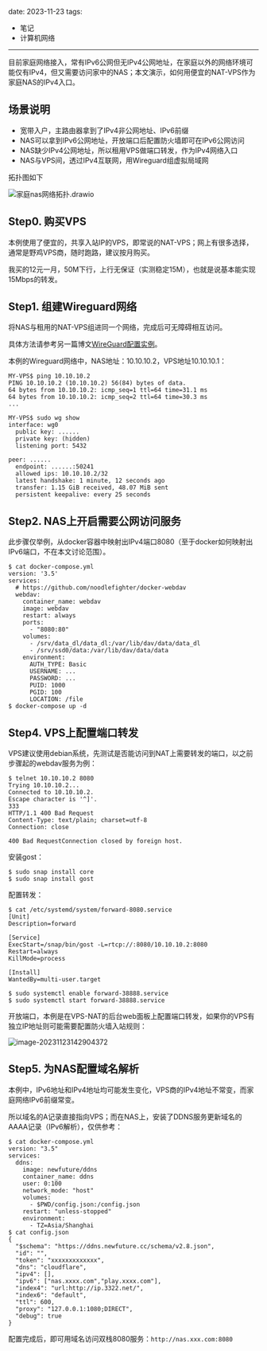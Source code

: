

date: 2023-11-23
tags: 

- 笔记
- 计算机网络

---

目前家庭网络接入，常有IPv6公网但无IPv4公网地址，在家庭以外的网络环境可能仅有IPv4，但又需要访问家中的NAS；本文演示，如何用便宜的NAT-VPS作为家庭NAS的IPv4入口。

<!-- more -->

## 场景说明

- 宽带入户，主路由器拿到了IPv4非公网地址、IPv6前缀
- NAS可以拿到IPv6公网地址，开放端口后配置防火墙即可在IPv6公网访问
- NAS缺少IPv4公网地址，所以租用VPS做端口转发，作为IPv4网络入口
- NAS与VPS间，透过IPv4互联网，用Wireguard组虚拟局域网

拓扑图如下

![家庭nas网络拓扑.drawio](_assets/将VPS作为家庭NAS的IPv4入口/家庭nas网络拓扑.drawio.png)



## Step0. 购买VPS

本例使用了便宜的，共享入站IP的VPS，即常说的NAT-VPS；网上有很多选择，通常是野鸡VPS商，随时跑路，建议按月购买。

我买的12元一月，50M下行，上行无保证（实测稳定15M），也就是说基本能实现15Mbps的转发。



## Step1. 组建Wireguard网络

将NAS与租用的NAT-VPS组进同一个网络，完成后可无障碍相互访问。

具体方法请参考另一篇博文[WireGuard配置实例](https://noodlefighter.com/posts/8610/)。

本例的Wireguard网络中，NAS地址：10.10.10.2，VPS地址10.10.10.1：

```
MY-VPS$ ping 10.10.10.2
PING 10.10.10.2 (10.10.10.2) 56(84) bytes of data.
64 bytes from 10.10.10.2: icmp_seq=1 ttl=64 time=31.1 ms
64 bytes from 10.10.10.2: icmp_seq=2 ttl=64 time=30.3 ms
...

MY-VPS$ sudo wg show
interface: wg0
  public key: ......
  private key: (hidden)
  listening port: 5432

peer: ......
  endpoint: ......:50241
  allowed ips: 10.10.10.2/32
  latest handshake: 1 minute, 12 seconds ago
  transfer: 1.15 GiB received, 48.07 MiB sent
  persistent keepalive: every 25 seconds
```



## Step2.  NAS上开启需要公网访问服务

此步骤仅举例，从docker容器中映射出IPv4端口8080（至于docker如何映射出IPv6端口，不在本文讨论范围）。

```
$ cat docker-compose.yml
version: '3.5'
services:
  # https://github.com/noodlefighter/docker-webdav
  webdav:
    container_name: webdav
    image: webdav
    restart: always
    ports:
      - "8080:80"
    volumes:
      - /srv/data_dl/data_dl:/var/lib/dav/data/data_dl
      - /srv/ssd0/data:/var/lib/dav/data/data
    environment:
      AUTH_TYPE: Basic
      USERNAME: ...
      PASSWORD: ...
      PUID: 1000
      PGID: 100
      LOCATION: /file
$ docker-compose up -d
```



## Step4. VPS上配置端口转发

VPS建议使用debian系统，先测试是否能访问到NAT上需要转发的端口，以之前步骤起的webdav服务为例：

```
$ telnet 10.10.10.2 8080
Trying 10.10.10.2...
Connected to 10.10.10.2.
Escape character is '^]'.
333
HTTP/1.1 400 Bad Request
Content-Type: text/plain; charset=utf-8
Connection: close

400 Bad RequestConnection closed by foreign host.
```

安装gost：

```
$ sudo snap install core
$ sudo snap install gost
```

配置转发：

```
$ cat /etc/systemd/system/forward-8080.service
[Unit]
Description=forward

[Service]
ExecStart=/snap/bin/gost -L=rtcp://:8080/10.10.10.2:8080
Restart=always
KillMode=process

[Install]
WantedBy=multi-user.target

$ sudo systemctl enable forward-38888.service
$ sudo systemctl start forward-38888.service
```

开放端口，本例是在VPS-NAT的后台web面板上配置端口转发，如果你的VPS有独立IP地址则可能需要配置防火墙入站规则：

![image-20231123142904372](_assets/将VPS作为家庭NAS的IPv4入口/image-20231123142904372.png)



## Step5. 为NAS配置域名解析

本例中，IPv6地址和IPv4地址均可能发生变化，VPS商的IPv4地址不常变，而家庭网络IPv6前缀常变。

所以域名的A记录直接指向VPS；而在NAS上，安装了DDNS服务更新域名的AAAA记录（IPv6解析），仅供参考：

```
$ cat docker-compose.yml
version: "3.5"
services:
  ddns:
    image: newfuture/ddns
    container_name: ddns
    user: 0:100
    network_mode: "host"
    volumes:
      - $PWD/config.json:/config.json
    restart: "unless-stopped"
    environment:
      - TZ=Asia/Shanghai
$ cat config.json
{
  "$schema": "https://ddns.newfuture.cc/schema/v2.8.json",
  "id": "",
  "token": "xxxxxxxxxxxxx",
  "dns": "cloudflare",
  "ipv4": [],
  "ipv6": ["nas.xxxx.com","play.xxxx.com"],
  "index4": "url:http://ip.3322.net/",
  "index6": "default",
  "ttl": 600,
  "proxy": "127.0.0.1:1080;DIRECT",
  "debug": true
}
```

配置完成后，即可用域名访问双栈8080服务：`http://nas.xxx.com:8080`

